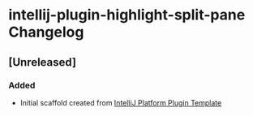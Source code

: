 <!-- Keep a Changelog guide -> https://keepachangelog.com -->

# intellij-plugin-highlight-split-pane Changelog

## [Unreleased]
### Added
- Initial scaffold created from [IntelliJ Platform Plugin Template](https://github.com/JetBrains/intellij-platform-plugin-template)
